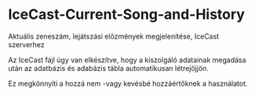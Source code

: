 # IceCast-Current-Song-and-History
Aktuális zeneszám, lejátszási előzmények megjelenítése, IceCast szerverhez

Az IceCast fájl úgy van elkészítve, 
hogy a kiszolgáló adatainak megadása után 
az adatbázis és adabázis tábla automatikusan létrejöjjön.

Ez megkönnyíti a hozzá nem -vagy kevésbé hozzáértőknek a használatot.
